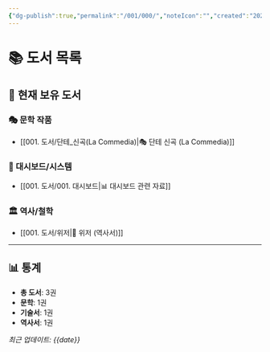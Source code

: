 ```yaml
---
{"dg-publish":true,"permalink":"/001/000/","noteIcon":"","created":"2025-06-16T00:40:54.100+09:00","updated":"2025-06-16T00:41:07.826+09:00"}
---
```



# 📚 도서 목록

## 📖 현재 보유 도서

### 🎭 문학 작품
- [[001. 도서/단테_신곡(La Commedia)\|🎭 단테 신곡 (La Commedia)]]

### 📘 대시보드/시스템
- [[001. 도서/001. 대시보드\|📊 대시보드 관련 자료]]

### 🏛️ 역사/철학  
- [[001. 도서/위저\|📜 위저 (역사서)]]

---

## 📊 통계
- **총 도서**: 3권
- **문학**: 1권  
- **기술서**: 1권
- **역사서**: 1권

*최근 업데이트: {{date}}*